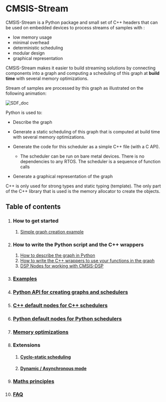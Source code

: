 # CMSIS-Stream

CMSIS-Stream is a Python package and small set of C++ headers that can be used on embedded devices to process streams of samples with :

* low memory usage
* minimal overhead
* deterministic scheduling
* modular design
* graphical representation

CMSIS-Stream makes it easier to build streaming solutions by connecting components into a graph and computing a scheduling of this graph at **build time** with several memory optimizations.

Stream of samples are processed by this graph as illustrated on the following animation:

![SDF_doc](Documentation/assets/SDF_doc.gif)

Python is used to:

* Describe the graph
* Generate a static scheduling of this graph that is computed at build time with several memory optimizations. 
* Generate the code for this scheduler as a simple C++ file (with a C API).
  * The scheduler can be run on bare metal devices. There is no dependencies to any RTOS. The scheduler is a sequence of function calls

* Generate a graphical representation of the graph

C++ is only used for strong types and static typing (template). The only part of the C++ library that is used is the memory allocator to create the objects.

## Table of contents

1. ### How to get started

   1. [Simple graph creation example](Examples/simple/README.md)

2. ### How to write the Python script and the C++ wrappers

   1. [How to describe the graph in Python](Documentation/WritePython.md)
   2. [How to write the C++ wrappers to use your functions in the graph](Documentation/WriteCPP.md)
   3. [DSP Nodes for working with CMSIS-DSP](Examples/simpledsp/README.md)

3. ### [Examples](Examples/README.md)

4. ### [Python API for creating graphs and schedulers](Documentation/PythonAPI.md)

5. ### [C++ default nodes for C++ schedulers](Documentation/CPPNodes.md)

6. ### [Python default nodes for Python schedulers](Documentation/PythonNodes.md)

7. ### [Memory optimizations](Documentation/Memory.md)

8. ### Extensions

   1. #### [Cyclo-static scheduling](Documentation/CycloStatic.md)

   2. #### [Dynamic / Asynchronous mode](Documentation/Async.md)

9. ### [Maths principles](Documentation/MATHS.md)

10. ### [FAQ](Documentation/FAQ.md)




